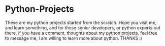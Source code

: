 # Python-Projects
These are my python projects started from the scratch. Hope you visit me, and learn something, and for those senior developers, or python experts out there, if you have a comment, thoughts about my python projects, feel free to message me, I am willing to learn more about python. THANKS :)
